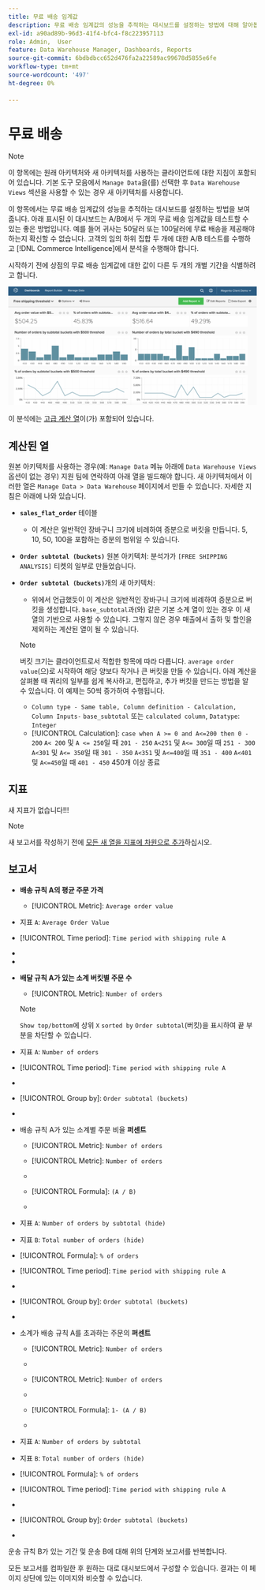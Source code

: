 ```yaml
---
title: 무료 배송 임계값
description: 무료 배송 임계값의 성능을 추적하는 대시보드를 설정하는 방법에 대해 알아봅니다.
exl-id: a90ad89b-96d3-41f4-bfc4-f8c223957113
role: Admin,  User
feature: Data Warehouse Manager, Dashboards, Reports
source-git-commit: 6bdbdbcc652d476fa2a22589ac99678d5855e6fe
workflow-type: tm+mt
source-wordcount: '497'
ht-degree: 0%

---
```


# 무료 배송

>[!NOTE]
>
>이 항목에는 원래 아키텍처와 새 아키텍처를 사용하는 클라이언트에 대한 지침이 포함되어 있습니다. 기본 도구 모음에서 `Manage Data`을(를) 선택한 후 `Data Warehouse Views` 섹션을 사용할 수 있는 경우 새 아키텍처를 사용합니다.

이 항목에서는 무료 배송 임계값의 성능을 추적하는 대시보드를 설정하는 방법을 보여 줍니다. 아래 표시된 이 대시보드는 A/B에서 두 개의 무료 배송 임계값을 테스트할 수 있는 좋은 방법입니다. 예를 들어 귀사는 50달러 또는 100달러에 무료 배송을 제공해야 하는지 확신할 수 없습니다. 고객의 임의 하위 집합 두 개에 대한 A/B 테스트를 수행하고 [!DNL Commerce Intelligence]에서 분석을 수행해야 합니다.

시작하기 전에 상점의 무료 배송 임계값에 대한 값이 다른 두 개의 개별 기간을 식별하려고 합니다.

![](../../assets/free_shipping_threshold.png)

이 분석에는 [고급 계산 열](../data-warehouse-mgr/adv-calc-columns.md)이(가) 포함되어 있습니다.

## 계산된 열

원본 아키텍처를 사용하는 경우(예: `Manage Data` 메뉴 아래에 `Data Warehouse Views` 옵션이 없는 경우) 지원 팀에 연락하여 아래 열을 빌드해야 합니다. 새 아키텍처에서 이러한 열은 `Manage Data > Data Warehouse` 페이지에서 만들 수 있습니다. 자세한 지침은 아래에 나와 있습니다.

* **`sales_flat_order`** 테이블
   * 이 계산은 일반적인 장바구니 크기에 비례하여 증분으로 버킷을 만듭니다. 5, 10, 50, 100을 포함하는 증분의 범위일 수 있습니다.

* **`Order subtotal (buckets)`** 원본 아키텍처: 분석가가 `[FREE SHIPPING ANALYSIS]` 티켓의 일부로 만들었습니다.
* **`Order subtotal (buckets)`**&#x200B;개의 새 아키텍처:
   * 위에서 언급했듯이 이 계산은 일반적인 장바구니 크기에 비례하여 증분으로 버킷을 생성합니다. `base_subtotal`과(와) 같은 기본 소계 열이 있는 경우 이 새 열의 기반으로 사용할 수 있습니다. 그렇지 않은 경우 매출에서 출하 및 할인을 제외하는 계산된 열이 될 수 있습니다.

  >[!NOTE]
  >
  >버킷 크기는 클라이언트로서 적합한 항목에 따라 다릅니다. `average order value`(으)로 시작하여 해당 양보다 작거나 큰 버킷을 만들 수 있습니다. 아래 계산을 살펴볼 때 쿼리의 일부를 쉽게 복사하고, 편집하고, 추가 버킷을 만드는 방법을 알 수 있습니다. 이 예제는 50씩 증가하여 수행됩니다.

   * `Column type - Same table, Column definition - Calculation, Column Inputs-` `base_subtotal` 또는 `calculated column`, `Datatype`: `Integer`
   * [!UICONTROL Calculation]: `case when A >= 0 and A<=200 then 0 - 200`
`A< 200` 및 `A <= 250`일 때 `201 - 250`
`A<251` 및 `A<= 300`일 때 `251 - 300`
`A<301` 및 `A<= 350`일 때 `301 - 350`
`A<351` 및 `A<=400`일 때 `351 - 400`
`A<401` 및 `A<=450`일 때 `401 - 450`
450개 이상
종료


## 지표

새 지표가 없습니다!!!

>[!NOTE]
>
>새 보고서를 작성하기 전에 [모든 새 열을 지표에 차원으로 추가](../data-warehouse-mgr/manage-data-dimensions-metrics.md)하십시오.

## 보고서

* **배송 규칙 A의 평균 주문 가격**
   * [!UICONTROL Metric]: `Average order value`

* 지표 `A`: `Average Order Value`
* [!UICONTROL Time period]: `Time period with shipping rule A`
* 
  [!UICONTROL Interval]: `None`
* 
  [!UICONTROL Chart Type]: `Scalar`

* **배달 규칙 A가 있는 소계 버킷별 주문 수**
   * [!UICONTROL Metric]: `Number of orders`

  >[!NOTE]
  >
  >`Show top/bottom`에 상위 `X` `sorted by` `Order subtotal`(버킷)을 표시하여 끝 부분을 차단할 수 있습니다.

* 지표 `A`: `Number of orders`
* [!UICONTROL Time period]: `Time period with shipping rule A`
* 
  [!UICONTROL Interval]: `None`
* [!UICONTROL Group by]: `Order subtotal (buckets)`
* 
  [!UICONTROL Chart Type]: `Column`

* 배송 규칙 A가 있는 소계별 주문 비율 **퍼센트**
   * [!UICONTROL Metric]: `Number of orders`

   * [!UICONTROL Metric]: `Number of orders`
   * 
     [!UICONTROL 그룹 기준]: `Independent`
   * [!UICONTROL Formula]: `(A / B)`
   * 
     [!UICONTROL Format]: `%`

* 지표 `A`: `Number of orders by subtotal (hide)`
* 지표 `B`: `Total number of orders (hide)`
* [!UICONTROL Formula]: `% of orders`
* [!UICONTROL Time period]: `Time period with shipping rule A`
* 
  [!UICONTROL Interval]: `None`
* [!UICONTROL Group by]: `Order subtotal (buckets)`
* 
  [!UICONTROL Chart Type]: `Line`

* 소계가 배송 규칙 A를 초과하는 주문의 **퍼센트**
   * [!UICONTROL Metric]: `Number of orders`
   * 
     [!UICONTROL Perspective]: `Cumulative`

   * [!UICONTROL Metric]: `Number of orders`
   * 
     [!UICONTROL 그룹 기준]: `Independent`

   * [!UICONTROL Formula]: `1- (A / B)`
   * 
     [!UICONTROL Format]: `%`

* 지표 `A`: `Number of orders by subtotal`
* 지표 `B`: `Total number of orders (hide)`
* [!UICONTROL Formula]: `% of orders`
* [!UICONTROL Time period]: `Time period with shipping rule A`
* 
  [!UICONTROL Interval]: `None`
* [!UICONTROL Group by]: `Order subtotal (buckets)`
* 
  [!UICONTROL Chart Type]: `Line`


운송 규칙 B가 있는 기간 및 운송 B에 대해 위의 단계와 보고서를 반복합니다.

모든 보고서를 컴파일한 후 원하는 대로 대시보드에서 구성할 수 있습니다. 결과는 이 페이지 상단에 있는 이미지와 비슷할 수 있습니다.
